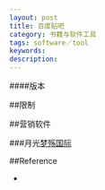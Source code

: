 ```yaml
---
layout: post
title: 百度贴吧
category: 书籍与软件工具
tags: software／tool
keywords: 
description: 
---
```


####版本

##限制



##营销软件

###月光[梦殇国际](http://www.714.hk/forum.php)


##Reference

* 